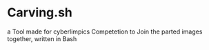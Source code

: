 Carving.sh
==========

a Tool made for cyberlimpics Competetion to Join the parted images together, written in Bash
